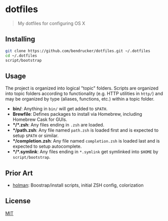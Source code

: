 # dotfiles

> My dotfiles for configuring OS X

## Installing

```sh
git clone https://github.com/bendrucker/dotfiles.git ~/.dotfiles
cd ~/.dotfiles
script/bootstrap
```

## Usage

The project is organized into logical "topic" folders. Scripts are organized into topic folders according to functionality (e.g. HTTP utilities in `http/`) and may be organized by type (aliases, functions, etc.) within a topic folder.

- **bin/**: Anything in `bin/` will get added to `$PATH`.
- **Brewfile**: Defines packages to install via Homebrew, including Homebrew Cask for GUIs.
- **\*/\*.zsh**: Any files ending in `.zsh` are loaded.
- **\*/path.zsh**: Any file named `path.zsh` is loaded first and is
  expected to setup `$PATH` or similar.
- **\*/completion.zsh**: Any file named `completion.zsh` is loaded
  last and is expected to setup autocomplete.
- **\*/\*.symlink**: Any files ending in `*.symlink` get symlinked into `$HOME` by `script/bootstrap`.

## Prior Art

* [holman](https://github.com/holman/dotfiles): Boostrap/install scripts, initial ZSH config, colorization

## License

[MIT](license)
